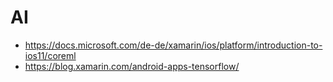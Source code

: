 
# AI

* https://docs.microsoft.com/de-de/xamarin/ios/platform/introduction-to-ios11/coreml
* https://blog.xamarin.com/android-apps-tensorflow/
